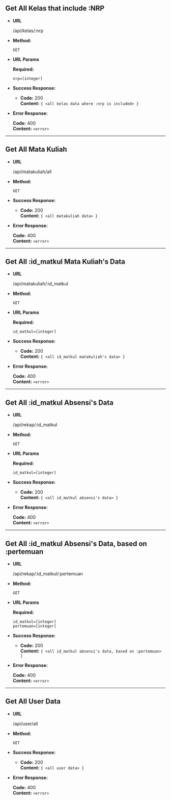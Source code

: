 **Get All Kelas that include :NRP**
----
   

* **URL**

  /api/kelas/:nrp

* **Method:**

  `GET`

*  **URL Params**

   **Required:**
 
   `nrp=[integer]`
  
* **Success Response:**

  * **Code:** 200 <br />
    **Content:** `{ <all kelas data where :nrp is included> }`
 
* **Error Response:**

  **Code:** 400 <br />
    **Content:** `<error>`

----
**Get All Mata Kuliah**
----
   

* **URL**

  /api/matakuliah/all

* **Method:**

  `GET`

* **Success Response:**

  * **Code:** 200 <br />
    **Content:** `{ <all matakuliah data> }`
 
* **Error Response:**

  **Code:** 400 <br />
    **Content:** `<error>`

----
**Get All :id_matkul Mata Kuliah's Data**
----
   

* **URL**

  /api/matakuliah/:id_matkul

* **Method:**

  `GET`

*  **URL Params**

   **Required:**
 
   `id_matkul=[integer]`

* **Success Response:**

  * **Code:** 200 <br />
    **Content:** `{ <all id_matkul matakuliah's data> }`
 
* **Error Response:**

  **Code:** 400 <br />
    **Content:** `<error>`

----
**Get All :id_matkul Absensi's Data**
----
   

* **URL**

  /api/rekap/:id_matkul

* **Method:**

  `GET`

*  **URL Params**

   **Required:**
 
   `id_matkul=[integer]`

* **Success Response:**

  * **Code:** 200 <br />
    **Content:** `{ <all id_matkul absensi's data> }`
 
* **Error Response:**

  **Code:** 400 <br />
    **Content:** `<error>`

----
**Get All :id_matkul Absensi's Data, based on :pertemuan**
----
   

* **URL**

  /api/rekap/:id_matkul/:pertemuan

* **Method:**

  `GET`

*  **URL Params**

   **Required:**
 
   `id_matkul=[integer]` <br/>
   `pertemuan=[integer]`

* **Success Response:**

  * **Code:** 200 <br />
    **Content:** `{ <all id_matkul absensi's data, based on :pertemuan> }`
 
* **Error Response:**

  **Code:** 400 <br />
    **Content:** `<error>`

----
**Get All User Data**
----
   

* **URL**

  /api/user/all

* **Method:**

  `GET`

* **Success Response:**

  * **Code:** 200 <br />
    **Content:** `{ <all user data> }`
 
* **Error Response:**

  **Code:** 400 <br />
    **Content:** `<error>`